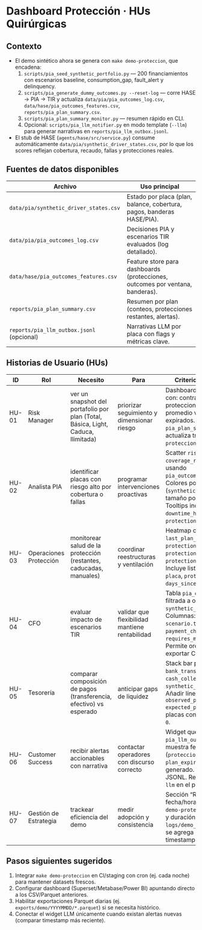 # Dashboard Protección · HUs Quirúrgicas

## Contexto
- El demo sintético ahora se genera con `make demo-proteccion`, que encadena:
  1. `scripts/pia_seed_synthetic_portfolio.py` — 200 financiamientos con escenarios baseline, consumption_gap, fault_alert y delinquency.
  2. `scripts/pia_generate_dummy_outcomes.py --reset-log` — corre HASE → PIA → TIR y actualiza `data/pia/pia_outcomes_log.csv`, `data/hase/pia_outcomes_features.csv`, `reports/pia_plan_summary.csv`.
  3. `scripts/pia_plan_summary_monitor.py` — resumen rápido en CLI.
  4. Opcional: `scripts/pia_llm_notifier.py` en modo template (`--llm`) para generar narrativas en `reports/pia_llm_outbox.jsonl`.
- El stub de HASE (`agents/hase/src/service.py`) consume automáticamente `data/pia/synthetic_driver_states.csv`, por lo que los scores reflejan cobertura, recaudo, fallas y protecciones reales.

## Fuentes de datos disponibles
| Archivo | Uso principal |
| --- | --- |
| `data/pia/synthetic_driver_states.csv` | Estado por placa (plan, balance, cobertura, pagos, banderas HASE/PIA). |
| `data/pia/pia_outcomes_log.csv` | Decisiones PIA y escenarios TIR evaluados (log detallado). |
| `data/hase/pia_outcomes_features.csv` | Feature store para dashboards (protecciones, outcomes por ventana, banderas). |
| `reports/pia_plan_summary.csv` | Resumen por plan (conteos, protecciones restantes, alertas). |
| `reports/pia_llm_outbox.jsonl` (opcional) | Narrativas LLM por placa con flags y métricas clave. |

## Historias de Usuario (HUs)

| ID | Rol | Necesito | Para | Criterios de aceptación |
| --- | --- | --- | --- | --- |
| HU-01 | Risk Manager | ver un snapshot del portafolio por plan (Total, Básica, Light, Caduca, Ilimitada) | priorizar seguimiento y dimensionar riesgo | Dashboard muestra tarjetas con: contratos activos, protecciones promedio, TIR promedio viable, % planes expirados. Datos vienen de `pia_plan_summary.csv`; se actualiza tras `make demo-proteccion`. |
| HU-02 | Analista PIA | identificar placas con riesgo alto por cobertura o fallas | programar intervenciones proactivas | Scatter `risk_score` (Y) vs `coverage_ratio_14d` (X) usando `pia_outcomes_features.csv`. Colores por `scenario` (`synthetic_state.scenario`) y tamaño por `arrears_amount`. Tooltips incluyen `downtime_hours_30d`, `protections_remaining`. |
| HU-03 | Operaciones Protección | monitorear salud de la protección (restantes, caducadas, manuales) | coordinar reestructuras y ventilación | Heatmap cruzando `last_plan_type` vs `protections_flag_manual`, `protections_flag_expired`, `protections_flag_negative`. Incluye listado clicable con `placa`, `protections_remaining`, `days_since_last_outcome`. |
| HU-04 | CFO | evaluar impacto de escenarios TIR | validar que flexibilidad mantiene rentabilidad | Tabla `pia_outcomes_log.csv` filtrada a outcome `synthetic_protection`. Columnas: `placa`, `action` PIA, `scenario.type`, `annual_irr`, `payment_change`, `requires_manual_review`. Permite ordenar por TIR y exportar CSV. |
| HU-05 | Tesorería | comparar composición de pagos (transferencia, efectivo) vs esperado | anticipar gaps de liquidez | Stack bar por plan/plaza con `bank_transfer` y `cash_collection` (desde `synthetic_driver_states.csv`). Añadir línea con `observed_payment / expected_payment`. Resalta placas con `arrears_amount > 0`. |
| HU-06 | Customer Success | recibir alertas accionables con narrativa | contactar operadores con discurso correcto | Widget que consume `pia_llm_outbox.jsonl`: muestra fecha, `placa`, flags (`protecciones_negativas`, `plan_expirado`, etc.), texto generado. Botón descarga JSONL. Requiere habilitar `--llm` en el pipeline. |
| HU-07 | Gestión de Estrategia | trackear eficiencia del demo | medir adopción y consistencia | Sección “Runbook” con fecha/hora del último `make demo-proteccion`, seed usado y duración de cada paso (leer `logs/demo_proteccion.log` si se agrega logging o usar timestamps de archivos). |

## Pasos siguientes sugeridos
1. Integrar `make demo-proteccion` en CI/staging con cron (ej. cada noche) para mantener datasets frescos.
2. Configurar dashboard (Superset/Metabase/Power BI) apuntando directo a los CSV/Parquet anteriores.
3. Habilitar exportaciones Parquet diarias (ej. `exports/demo/YYYYMMDD/*.parquet`) si se necesita histórico.
4. Conectar el widget LLM únicamente cuando existan alertas nuevas (comparar timestamp más reciente). 
